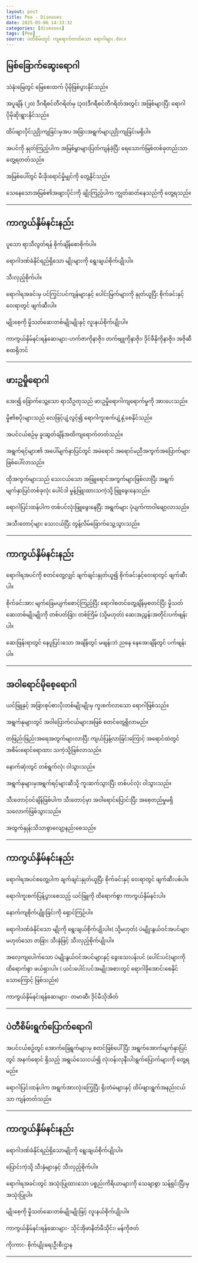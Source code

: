 ```yaml
---
layout: post
title: Pea - Diseases
date: 2025-05-06 14:33:32 
categories: [diseases]
tags: [Pea]
source: ပဲတီစိမ်းတွင် ကျရောက်တတ်သော ရောဂါများ.docx
---
```


## မြစ်ခြောက်ဆွေးရောဂါ

သဲနုံးမြေတွင် မြေစေးထက် ပိုမိုဖြစ်ပွားနိုင်သည်။

အပူချိန် (၂၀) ဒီဂရီစင်တီဂရိတ်မှ (၃၀)ဒီဂရီစင်တီဂရိတ်အတွင်း အဖြစ်များပြီး ရောဂါပိုမိုဆိုးရွားနိုင်သည်။

ထိပ်ဖျားပိုင်းညှိုးကျခြင်းမှအပ အခြားအရွက်များညှိုးကျခြင်းမရှိပါ။

အပင်ကို နှုတ်ကြည့်ပါက အမြစ်မွှာများပြတ်ကျန်ခဲ့ပြီး ရေသောက်မြစ်တစ်ခုတည်းသာ တွေ့ရတတ်သည်။

အမြစ်ပေါ်တွင် မီးခိုးရောင်မှိုမျှင်ကို တွေ့နိုင်သည်။

သေနေသောအမြစ်၏အဖျားပိုင်းကို ချိုးကြည့်ပါက ကျွတ်ဆတ်နေသည်ကို တွေ့ရသည်။

---

## ကာကွယ်နှိမ်နင်းနည်း

ပူသော ရာသီလွတ်ရန် စိုက်ချိန်စောစိုက်ပါ။

ရောဂါဒဏ်ခံနိုင်ရည်ရှိသော မျိုးများကို ရွေးချယ်စိုက်ပျိုးပါ။

သီးလှည့်စိုက်ပါ။

ရောဂါရအခင်းမှ ပင်ကြွင်းပင်ကျန်များနှင့် ပေါင်းမြက်များကို နှုတ်ယူပြီး စိုက်ခင်းနှင့် ဝေးရာတွင် ဖျက်ဆီးပါ။

မျိုးစေ့ကို မှိုသတ်ဆေးတစ်မျိုးမျိုးနှင့် လူးနယ်စိုက်ပျိုးပါ။

ကာကွယ်နှိမ်နင်းရန်ဆေးများ-ဟက်ဇာကိုနာဇိုး၊ တက်ဗျူကိုနာဇိုး၊ ဒိုင်ဖီနိုကိုနာဇိုး၊ အဇိုဆီစထရိုဘင်

---

## ဖားဥမှိုရောဂါ

အေး၍ ခြောက်သွေ့သော ရာသီဥတုသည် ဖားဥမှိုရောဂါကျရောက်မှုကို အားပေးသည်။

မှို၏စပိုးများသည် လေဖြင့်ပျံ့လွင့်၍ ရောဂါကူးစက်ပျံ့နှံ့စေနိုင်သည်။

အပင်ငယ်စဉ်မှ ခူးဆွတ်ချိန်အထိကျရောက်တတ်သည်။

အရွက်ရင့်များ၏ အပေါ်မျက်နှာပြင်တွင် အမဲရောင် အရောင်မညီအကွက်အပြောက်များ ဖြစ်ပေါ်လာသည်။

ထိုအကွက်များသည် သေးငယ်သော အဖြူရောင်အကွက်များဖြစ်လာပြီး  အရွက်မျက်နှာပြင်တစ်ခုလုံး ပေါင်ဒါ မှုန့်ဖြူးထားသကဲ့သို့ ဖြူဖွေးနေသည်။

ရောဂါပြင်းထန်ပါက တစ်ပင်လုံးဖြူဖွေးနေပြီး အရွက်များ ပုံပျက်ကာဝါဖျော့လာသည်။

အသီးတောင့်များ သေးငယ်ပြီး တွန့်လိမ်ခြောက်သွေ့သွားသည်။

---

## ကာကွယ်နှိမ်နင်းနည်း

ရောဂါရအပင်ကို စတင်တွေ့လျှင် ချက်ချင်းနှုတ်ယူ၍ စိုက်ခင်းနှင့်ဝေးရာတွင် ဖျက်ဆီးပါ။

စိုက်ခင်းအား မျက်ခြေမပျက်စောင့်ကြည့်ပြီး ရောဂါစတင်တွေ့ချိန်မှစတင်ပြီး မှိုသတ်ဆေးတစ်မျိုးမျိုးကို တစ်ပတ်ခြား တစ်ကြိမ် (သို့မဟုတ်) ဆေးအညွှန်းအတိုင်းပက်ဖျန်းပါ။

ဆေးဖြန်းရာတွင် နေပူပြင်းသော အချိန်တွင် မဖျန်းဘဲ ညနေ နေအေးချိန်တွင် ပက်ဖျန်းပါ။

---

## အဝါရောင်မိုစေ့ရောဂါ

ယင်ဖြူနှင့် အခြားစုပ်စားပိုးတစ်မျိုးမျိုးမှ ကူးစက်လာသော ရောဂါဖြစ်သည်။

အရွက်နုများတွင် အဝါပြောက်ငယ်များအဖြစ် စတင်တွေ့ရှိလာမည်။

တဖြည်းဖြည်းအရေအတွက်များလာပြီး ကျယ်ပြန့်လာခြင်းကြောင့် အရောင်ထဲတွင် အစိမ်းရောင်ရောထား သကဲ့သို့ဖြစ်လာသည်။

နောက်ဆုံးတွင် တစ်ရွက်လုံး ဝါသွားသည်။

အရွက်နုများမှအရွက်ရင့်များဆီသို့ ကူးဆက်သွားပြီး တစ်ပင်လုံး ဝါသွားသည်။

သီးတောင့်ဝင်ချိန်ဖြစ်ပါက သီးတောင့်မှာ အဝါရောင်ပြောင်းပြီး အစေ့တည်မှုမရှိသလောက်ဖြစ်သွားသည်။

အထွက်နှုန်းသိသာစွာလျော့နည်းစေသည်။

---

## ကာကွယ်နှိမ်နင်းနည်း

ရောဂါရအပင်စတွေ့ပါက ချက်ချင်းနှုတ်ယူပြီး စိုက်ခင်းနှင့် ဝေးရာတွင် ဖျက်ဆီးပစ်ပါ။

ရောဂါကူးစက်ပြန့်ပွားစေသည့် ယင်ဖြူကို ထိရောက်စွာ ကာကွယ်နှိမ်နင်းပါ။

နောက်ကျစိုက်ပျိူးခြင်းကို ရှောင်ကြဉ်ပါ။

ရောဂါဒဏ်ခံနိုင်သော မျိုးကို ရွေးချယ်စိုက်ပျိုးပါ။( သို့မဟုတ်) ပဲမျိုုးနွယ်ဝင်အပင်များမဟုတ်သော တခြား သီးနှံဖြင့် သီးလှည့်စိုက်ပျိုးပါ။

အလေ့ကျပေါက်သော ပဲမျိုးနွယ်ဝင်အပင်များနှင့် ခွေးသေးပန်းပင် (ပေါင်းပင်)များကို ထိရောက်စွာ ဖယ်ရှားပါ။ ( ယင်းပေါင်းပင်အမျိုးအစားတွင် ရောဂါခိုအောင်းစေနိုင်သောကြောင့် ဖြစ်သည်။)

ကာကွယ်နှိမ်နင်းရန်ဆေးများ- တမာဆီ၊ ဒိုင်မီသိုအိတ်

---

## ပဲတီစိမ်းရွက်ပြောက်ရောဂါ

အပင်ငယ်စဥ်တွင် အောက်ခြေရွက်များမှ စတင်ဖြစ်ပေါ်ပြီး အရွက်အောက်မျက်နှာပြင်တွင် အနက်ရောင် ရှိသည့် အရွယ်သေးငယ်၍ လုံးဝန်းလုနီးပါးရွက်ပြောက်များကို တွေ့ရမည်။

ရောဂါပြင်းထန်ပါက အရွက်အားလုံးကြွေပြီး ရိုးတံမဲများနှင့် ထိပ်ဖျားရွက်အနည်းငယ်သာ ကျန်တတ်သည်။

---

## ကာကွယ်နှိမ်နင်းနည်း

ရောဂါဒဏ်ခံနိုင်ရည်ရှိသောမျိုးကို ရွေးချယ်စိုက်ပျိုးပါ။

ပြောင်းကဲ့သို့ သီးနှံများနှင့် သီးလှည့်စိုက်ပါ။

ရောဂါရအခင်းတွင် အသုံးပြုထားသော ပစ္စည်းကိရိယာများကို သေချာစွာ သန့်ရှင်းပြီးမှ အသုံးပြုပါ။

မျိုးစေ့ကို မှိုသတ်ဆေးတစ်မျိုးမျိုးဖြင့် လူးနယ်စိုက်ပျိုးပါ။

ကာကွယ်နှိမ်နင်းရန်ဆေးများ- သိုင်အိုဖာနိတ်မီသိုင်း၊ မန်ကိုဇတ်

ကိုးကား- စိုက်ပျိုးရေးဦးစီးဌာန

---
